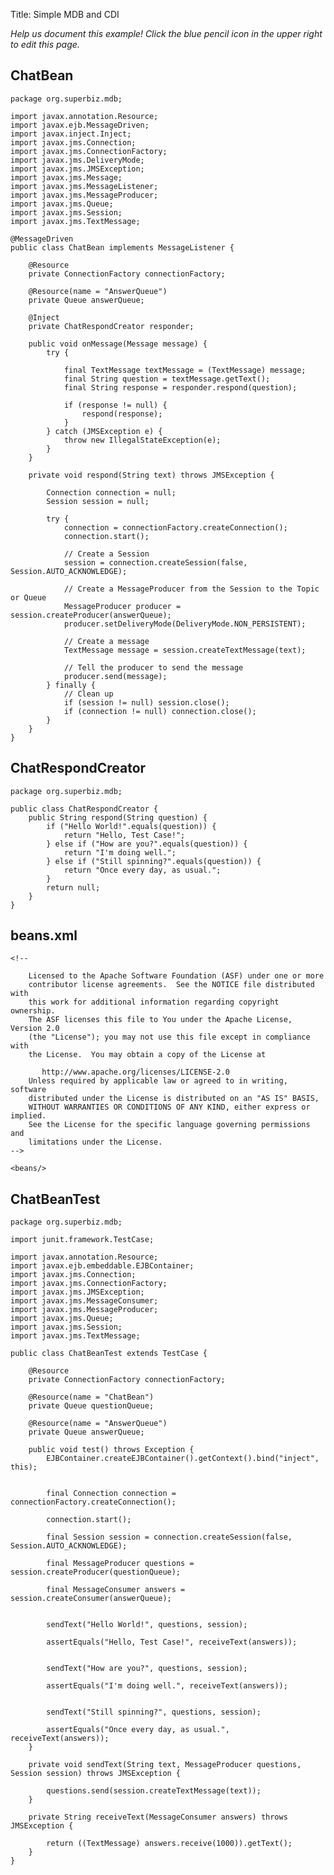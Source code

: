 Title: Simple MDB and CDI

*Help us document this example! Click the blue pencil icon in the upper right to edit this page.*

## ChatBean

    package org.superbiz.mdb;
    
    import javax.annotation.Resource;
    import javax.ejb.MessageDriven;
    import javax.inject.Inject;
    import javax.jms.Connection;
    import javax.jms.ConnectionFactory;
    import javax.jms.DeliveryMode;
    import javax.jms.JMSException;
    import javax.jms.Message;
    import javax.jms.MessageListener;
    import javax.jms.MessageProducer;
    import javax.jms.Queue;
    import javax.jms.Session;
    import javax.jms.TextMessage;
    
    @MessageDriven
    public class ChatBean implements MessageListener {
    
        @Resource
        private ConnectionFactory connectionFactory;
    
        @Resource(name = "AnswerQueue")
        private Queue answerQueue;
    
        @Inject
        private ChatRespondCreator responder;
    
        public void onMessage(Message message) {
            try {
    
                final TextMessage textMessage = (TextMessage) message;
                final String question = textMessage.getText();
                final String response = responder.respond(question);
    
                if (response != null) {
                    respond(response);
                }
            } catch (JMSException e) {
                throw new IllegalStateException(e);
            }
        }
    
        private void respond(String text) throws JMSException {
    
            Connection connection = null;
            Session session = null;
    
            try {
                connection = connectionFactory.createConnection();
                connection.start();
    
                // Create a Session
                session = connection.createSession(false, Session.AUTO_ACKNOWLEDGE);
    
                // Create a MessageProducer from the Session to the Topic or Queue
                MessageProducer producer = session.createProducer(answerQueue);
                producer.setDeliveryMode(DeliveryMode.NON_PERSISTENT);
    
                // Create a message
                TextMessage message = session.createTextMessage(text);
    
                // Tell the producer to send the message
                producer.send(message);
            } finally {
                // Clean up
                if (session != null) session.close();
                if (connection != null) connection.close();
            }
        }
    }

## ChatRespondCreator

    package org.superbiz.mdb;
    
    public class ChatRespondCreator {
        public String respond(String question) {
            if ("Hello World!".equals(question)) {
                return "Hello, Test Case!";
            } else if ("How are you?".equals(question)) {
                return "I'm doing well.";
            } else if ("Still spinning?".equals(question)) {
                return "Once every day, as usual.";
            }
            return null;
        }
    }

## beans.xml

    <!--
    
        Licensed to the Apache Software Foundation (ASF) under one or more
        contributor license agreements.  See the NOTICE file distributed with
        this work for additional information regarding copyright ownership.
        The ASF licenses this file to You under the Apache License, Version 2.0
        (the "License"); you may not use this file except in compliance with
        the License.  You may obtain a copy of the License at
    
           http://www.apache.org/licenses/LICENSE-2.0
        Unless required by applicable law or agreed to in writing, software
        distributed under the License is distributed on an "AS IS" BASIS,
        WITHOUT WARRANTIES OR CONDITIONS OF ANY KIND, either express or implied.
        See the License for the specific language governing permissions and
        limitations under the License.
    -->
    
    <beans/>
    

## ChatBeanTest

    package org.superbiz.mdb;
    
    import junit.framework.TestCase;
    
    import javax.annotation.Resource;
    import javax.ejb.embeddable.EJBContainer;
    import javax.jms.Connection;
    import javax.jms.ConnectionFactory;
    import javax.jms.JMSException;
    import javax.jms.MessageConsumer;
    import javax.jms.MessageProducer;
    import javax.jms.Queue;
    import javax.jms.Session;
    import javax.jms.TextMessage;
    
    public class ChatBeanTest extends TestCase {
    
        @Resource
        private ConnectionFactory connectionFactory;
    
        @Resource(name = "ChatBean")
        private Queue questionQueue;
    
        @Resource(name = "AnswerQueue")
        private Queue answerQueue;
    
        public void test() throws Exception {
            EJBContainer.createEJBContainer().getContext().bind("inject", this);
    
    
            final Connection connection = connectionFactory.createConnection();
    
            connection.start();
    
            final Session session = connection.createSession(false, Session.AUTO_ACKNOWLEDGE);
    
            final MessageProducer questions = session.createProducer(questionQueue);
    
            final MessageConsumer answers = session.createConsumer(answerQueue);
    
    
            sendText("Hello World!", questions, session);
    
            assertEquals("Hello, Test Case!", receiveText(answers));
    
    
            sendText("How are you?", questions, session);
    
            assertEquals("I'm doing well.", receiveText(answers));
    
    
            sendText("Still spinning?", questions, session);
    
            assertEquals("Once every day, as usual.", receiveText(answers));
        }
    
        private void sendText(String text, MessageProducer questions, Session session) throws JMSException {
    
            questions.send(session.createTextMessage(text));
        }
    
        private String receiveText(MessageConsumer answers) throws JMSException {
    
            return ((TextMessage) answers.receive(1000)).getText();
        }
    }
